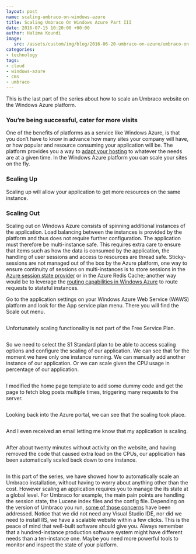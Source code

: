 ```yaml
---
layout: post
name: scaling-umbraco-on-windows-azure 
title: Scaling Umbraco On Windows Azure Part III
date: 2016-07-15 10:20:00 +00:00
author: Halima Koundi
image:
   src: /assets/custom/img/blog/2016-06-20-umbraco-on-azure/umbraco-on-azure.jpg
categories:
- technology
tags:
- cloud 
- windows-azure 
- cms
- umbraco
---
```


This is the last part of the series about how to scale an Umbraco website on the Windows Azure platform.


### You’re being successful, cater for more visits

One of the benefits of platforms as a service like Windows Azure, is that you don’t have to know in advance how many sites your company will have, or how popular and resource consuming your application will be. 
The platform provides you a way to [adapt your hosting](https://azure.microsoft.com/en-gb/blog/scaling-up-and-scaling-out-in-windows-azure-web-sites/) to whatever the needs are at a given time. 
In the Windows Azure platform you can scale your sites on the fly.

### Scaling Up

Scaling up will allow your application to get more resources on the same instance.

### Scaling Out
	
Scaling out on Windows Azure consists of spinning additional instances of the application. 
Load balancing between the instances is provided by the platform and thus does not require further configuration. 
The application must therefore be multi-instance safe. This requires extra care to ensure that items such as how the data is consumed by the application, the handling of user sessions and access to resources are thread safe. 
Sticky-sessions are not managed out of the box by the Azure platform, one way to ensure continuity of sessions on multi-instances is to store sessions in the [Azure session state provider](https://msdn.microsoft.com/library/azure/gg185668.aspx) or in the Azure Redis Cache; another way would be to leverage the [routing capabilities in Windows Azure](https://channel9.msdn.com/shows/Cloud+Cover/Cloud-Cover-Episode-24-Routing-in-Windows-Azure/) to route requests to stateful instances.

Go to the application settings on your Windows Azure Web Service (WAWS) platform and look for the App service plan menu. There you will find the Scale out menu.

<img src="{{ site.baseurl }}/assets/custom/img/blog/2016-06-20-umbraco-on-azure/20.png" alt="" class="img-responsive"/>

Unfortunately scaling functionality is not part of the Free Service Plan.

<img src="{{ site.baseurl }}/assets/custom/img/blog/2016-06-20-umbraco-on-azure/21.png" alt="" class="img-responsive"/>

So we need to select the S1 Standard plan to be able to access scaling options and configure the scaling of our application. We can see that for the moment we have only one instance running.
We can manually add another instance of our application. Or we can scale given the CPU usage in percentage of our application.

<img src="{{ site.baseurl }}/assets/custom/img/blog/2016-06-20-umbraco-on-azure/22.png" alt="" class="img-responsive"/>

I modified the home page template to add some dummy code and get the page to fetch blog posts multiple times, triggering many requests to the server.

<img src="{{ site.baseurl }}/assets/custom/img/blog/2016-06-20-umbraco-on-azure/23.png" alt="" class="img-responsive"/>

Looking back into the Azure portal, we can see that the scaling took place.

<img src="{{ site.baseurl }}/assets/custom/img/blog/2016-06-20-umbraco-on-azure/24.png" alt="" class="img-responsive"/>

And I even received an email letting me know that my application is scaling.

<img src="{{ site.baseurl }}/assets/custom/img/blog/2016-06-20-umbraco-on-azure/25.png" alt="" class="img-responsive"/>

After about twenty minutes without activity on the website, and having removed the code that caused extra load on the CPUs, our application has been automatically scaled back down to one instance.

<img src="{{ site.baseurl }}/assets/custom/img/blog/2016-06-20-umbraco-on-azure/26.png" alt="" class="img-responsive"/>

In this part of the series, we have showed how to automatically scale an Umbraco installation, without having to worry about anything other than the cost.
However scaling an application requires you to manage the its state at a global level. 
For Umbraco for example, the main pain points are handling the session state, the Lucene index files and the config file. 
Depending on the version of Umbraco you run, [some of those concerns](http://blog.orbitone.com/post/Does-Umbraco-really-loves-Windows-Azure) have been addressed.
Notice that we did not need any Visual Studio IDE, nor did we need to install IIS, we have a scalable website within a few clicks.
This is the peace of mind that well-built software should give you.
Always remember that a hundred-instance production software system might have different needs than a ten-instance one.
Maybe you need more powerful tools to monitor and inspect the state of your platform.




